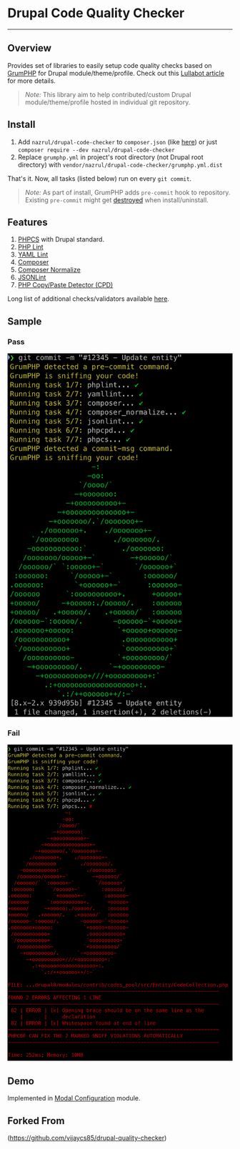 # Drupal Code Quality Checker

---

## Overview

Provides set of libraries to easily setup code quality checks based on [GrumPHP](https://github.com/phpro/grumphp) for Drupal module/theme/profile. Check out this [Lullabot article](https://www.lullabot.com/articles/how-enforce-drupal-coding-standards-git) for more details.

> _Note:_ This library aim to help contributed/custom Drupal module/theme/profile hosted in individual git repository.

## Install

1. Add `nazrul/drupal-code-checker` to `composer.json` (like [here](https://github.com/nazrulislambhat/modal_config/blob/8.x-1.x/composer.json#L21)) or just `composer require --dev nazrul/drupal-code-checker`
2. Replace `grumphp.yml` in project's root directory (not Drupal root directory) with `vendor/nazrul/drupal-code-checker/grumphp.yml.dist`

That's it. Now, all tasks (listed below) run on every `git commit`.

> _Note:_ As part of install, GrumPHP adds `pre-commit` hook to repository. Existing `pre-commit` might get [destroyed](https://github.com/phpro/grumphp/issues/416) when install/uninstall.

## Features

1. [PHPCS](https://github.com/squizlabs/PHP_CodeSniffer) with Drupal standard.
1. [PHP Lint](http://www.icosaedro.it/phplint/)
1. [YAML Lint](http://www.yamllint.com/)
1. [Composer](https://github.com/composer/composer)
1. [Composer Normalize](https://github.com/ergebnis/composer-normalize)
1. [JSONLint](https://jsonlint.com/)
1. [PHP Copy/Paste Detector (CPD)](https://github.com/sebastianbergmann/phpcpd)

Long list of additional checks/validators available [here](https://github.com/phpro/grumphp/blob/master/doc/tasks.md#tasks-1).

## Sample

### Pass

![drupal-code-checker-pass](./docs/images/drupal-code-checker-pass.png)

### Fail

![drupal-code-checker-fail](./docs/images/drupal-code-checker-fail.png)

## Demo

Implemented in [Modal Configuration](https://github.com/nazrulislambhatislambhat/modal_config) module.

## Forked From

(https://github.com/vijaycs85/drupal-quality-checker)